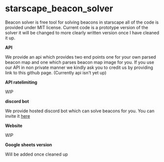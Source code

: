 # starscape_beacon_solver

Beacon solver is free tool for solving beacons in starscape all of the code is provided under MIT license. Current code is a prototype version of the solver it will be changed to more clearly written version once I have cleaned it up.

**API**

We provide an api which provides two end points one for your own parsed beacon map and one which parses beacon map image for you. If you use our API in non private manner we kindly ask you to credit us by providing link to this github page. (Currently api isn't yet up)

**API ratelimiting**

WIP

**discord bot**

We provide hosted discord bot which can solve beacons for you. You can invite it [here](https://discord.com/api/oauth2/authorize?client_id=814130510544502835&permissions=277025704000&scope=bot%20applications.commands)

**Website**

WIP

**Google sheets version**

Will be added once cleaned up









